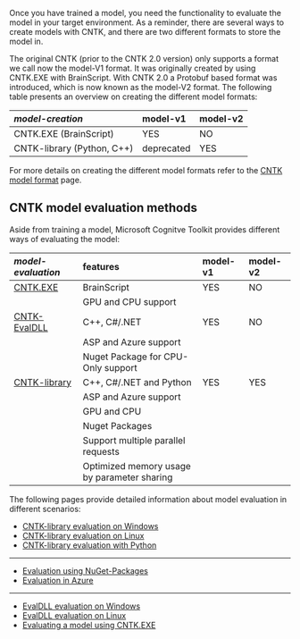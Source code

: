 Once you have trained a model, you need the functionality to evaluate the model in your target environment. As a reminder, 
there are several ways to create models with CNTK, and there are two different formats to store the model in.

The original CNTK (prior to the CNTK 2.0 version) only supports a format we call now the model-V1 format. It was originally created by using CNTK.EXE with BrainScript. With CNTK 2.0 a Protobuf based format was introduced, which is now 
known as the model-V2 format. The following table presents an overview on creating the different model formats:

|  _model-creation_     | model-v1 | model-v2 |
|:----------------------|:---------|:---------|
| CNTK.EXE (BrainScript) |     YES     | NO |
| CNTK-library (Python, C++) | deprecated | YES |

For more details on creating the different model formats refer to the [CNTK model format](./CNTK-model-format) page.

## CNTK model evaluation methods

Aside from training a model, Microsoft Cognitve Toolkit provides different ways of evaluating the model:

|  _model-evaluation_     | features | model-v1 | model-v2 |
|:----------------------|:----|:----|:-----|
| [CNTK.EXE](./CNTK-Evaluation-using-cntk.exe) | BrainScript |    YES     | NO |
| | GPU and CPU support |||
| [CNTK-EvalDLL](./EvalDLL-Evaluation-Overview) |  C++, C#/.NET | YES | NO |
| | ASP and Azure support |||
| | Nuget Package for CPU-Only support |||
|[CNTK-library](./CNTK-Library-Evaluation-Overview) | C++, C#/.NET and Python | YES | YES | 
| | ASP and Azure support |||
| | GPU and CPU |||
| | Nuget Packages |||
| | Support multiple parallel requests |||
| | Optimized memory usage by parameter sharing ||| 

The following pages provide detailed information about model evaluation in different scenarios:

- [CNTK-library evaluation on Windows](./CNTK-Library-Evaluation-on-Windows)
- [CNTK-library evaluation on Linux](./CNTK-Library-Evaluation-on-Linux)
- [CNTK-library evaluation with Python](./Evaluate-a-saved-convolutional-network)

***

- [Evaluation using NuGet-Packages](./NuGet-Package)
- [Evaluation in Azure](./Evaluate-a-model-in-an-Azure-WebApi)

***

- [EvalDLL evaluation on Windows](./EvalDLL-Evaluation-on-Windows)
- [EvalDLL evaluation on Linux](./EvalDLL-Evaluation-on-Linux)    
- [Evaluating a model using CNTK.EXE](./CNTK-Evaluation-using-cntk.exe)    
